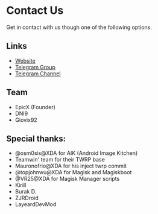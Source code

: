# Contact Us

Get in contact with us though one of the following options.

## Links

* [Website](https://shrp.cf)
* [Telegram Group](https://t.me/sky_hawk)
* [Telegram Channel](https://t.me/shrp_official)


## Team

* EpicX (Founder)
* DNI9
* Giovix92

## Special thanks:
* @osm0sis@XDA for AIK (Android Image Kitchen)
* Teamwin' team for their TWRP base
* Mauronofrio@XDA for his inject twrp commit
* @topjohnwu@XDA for Magisk and Magiskboot
* @VR25@XDA for Magisk Manager scripts
* Kirill
* Burak D. 
* ZJRDroid 
* LayeardDevMod
